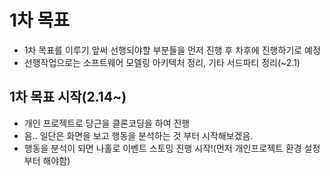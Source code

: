 # 1차 목표
- 1차 목표를 이루기 앞써 선행되야할 부분들을 먼저 진행 후 차후에 진행하기로 예정
- 선행작업으로는 소프트웨어 모델링 아키텍처 정리, 기타 서드파티 정리(~2.1)

## 1차 목표 시작(2.14~)
- 개인 프로젝트로 당근을 클론코딩을 하여 진행
- 음.. 일단은 화면을 보고 행동을 분석하는 것 부터 시작해보겠음.
- 행동을 분석이 되면 나홀로 이벤트 스토밍 진행 시작!(먼저 개인프로젝트 환경 설정부터 해야함)

